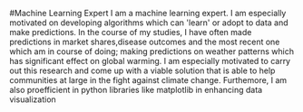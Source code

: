 #Machine Learning Expert
I am a machine learning expert. I am especially motivated  on developing algorithms which can 'learn'  or adopt to data  and make predictions. 
In the course of my studies, I have often made predictions in market shares,disease outcomes and the most recent one which am in course of doing; making predictions on weather patterns which has significant effect on global warming. I am especially motivated to carry out this research and come up with a viable solution that is able to help communities at large in the fight against climate change.
Furthemore, I am also proefficient in python libraries like matplotlib in enhancing data visualization
